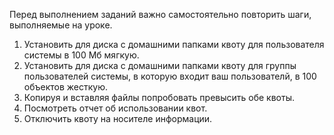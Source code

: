 ﻿Перед выполнением заданий важно самостоятельно повторить шаги, выполняемые на уроке.

1) Установить для диска с домашними папками квоту для пользователя системы в 100 Мб мягкую.
2) Установить для диска с домашними папками квоту для группы пользователей системы, в которую входит ваш пользователй, в 100 объектов жесткую.
3) Копируя и вставляя файлы попробовать превысить обе квоты.
4) Посмотреть отчет об использовании квот.
5) Отключить квоту на носителе информации.